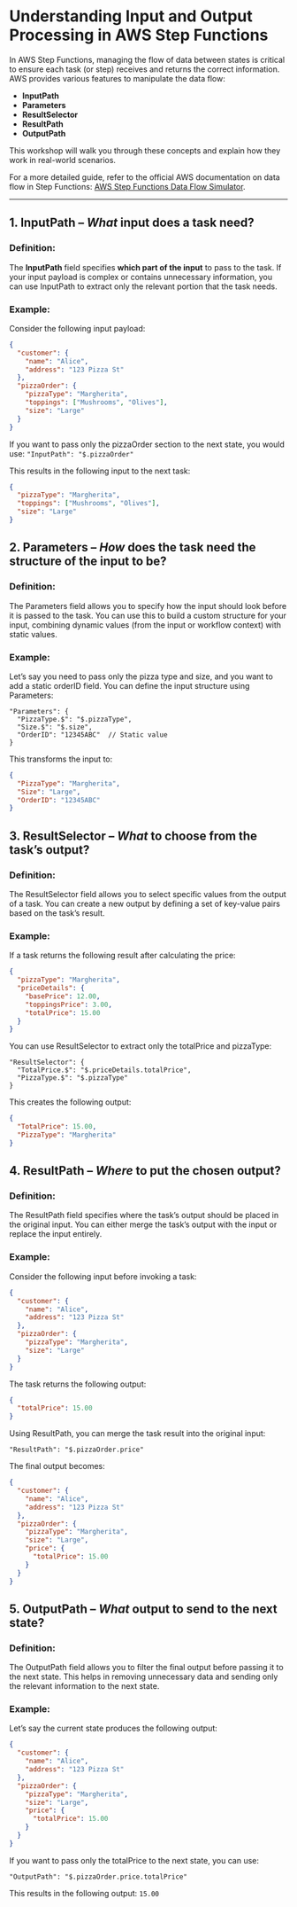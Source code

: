 # Understanding Input and Output Processing in AWS Step Functions

In AWS Step Functions, managing the flow of data between states is critical to ensure each task (or step) receives and returns the correct information. AWS provides various features to manipulate the data flow: 
- **InputPath**
- **Parameters**
- **ResultSelector**
- **ResultPath** 
- **OutputPath**

This workshop will walk you through these concepts and explain how they work in real-world scenarios.

For a more detailed guide, refer to the official AWS documentation on data flow in Step Functions: [AWS Step Functions Data Flow Simulator](https://docs.aws.amazon.com/step-functions/latest/dg/use-data-flow-simulator.html).

---

## 1. InputPath – _What_ input does a task need?

### Definition:

The **InputPath** field specifies **which part of the input** to pass to the task. If your input payload is complex or contains unnecessary information, you can use InputPath to extract only the relevant portion that the task needs.

### Example:
Consider the following input payload:

```json
{
  "customer": {
    "name": "Alice",
    "address": "123 Pizza St"
  },
  "pizzaOrder": {
    "pizzaType": "Margherita",
    "toppings": ["Mushrooms", "Olives"],
    "size": "Large"
  }
}
```

If you want to pass only the pizzaOrder section to the next state, you would use:
`"InputPath": "$.pizzaOrder"`

This results in the following input to the next task:

```json
{
  "pizzaType": "Margherita",
  "toppings": ["Mushrooms", "Olives"],
  "size": "Large"
}
```

## 2. Parameters – _How_ does the task need the structure of the input to be?

### Definition:

The Parameters field allows you to specify how the input should look before it is passed to the task. You can use this to build a custom structure for your input, combining dynamic values (from the input or workflow context) with static values.

### Example:
Let’s say you need to pass only the pizza type and size, and you want to add a static orderID field. You can define the input structure using Parameters:

```
"Parameters": {
  "PizzaType.$": "$.pizzaType",
  "Size.$": "$.size",
  "OrderID": "12345ABC"  // Static value
}
```

This transforms the input to:

```json
{
  "PizzaType": "Margherita",
  "Size": "Large",
  "OrderID": "12345ABC"
}
```

## 3. ResultSelector – _What_ to choose from the task’s output?

### Definition:

The ResultSelector field allows you to select specific values from the output of a task. You can create a new output by defining a set of key-value pairs based on the task’s result.

### Example:
If a task returns the following result after calculating the price:

```json
{
  "pizzaType": "Margherita",
  "priceDetails": {
    "basePrice": 12.00,
    "toppingsPrice": 3.00,
    "totalPrice": 15.00
  }
}
```

You can use ResultSelector to extract only the totalPrice and pizzaType:

```
"ResultSelector": {
  "TotalPrice.$": "$.priceDetails.totalPrice",
  "PizzaType.$": "$.pizzaType"
}
```

This creates the following output:

```json
{
  "TotalPrice": 15.00,
  "PizzaType": "Margherita"
}
```

## 4. ResultPath – _Where_ to put the chosen output?

### Definition:

The ResultPath field specifies where the task’s output should be placed in the original input. You can either merge the task’s output with the input or replace the input entirely.

### Example:
Consider the following input before invoking a task:

```json
{
  "customer": {
    "name": "Alice",
    "address": "123 Pizza St"
  },
  "pizzaOrder": {
    "pizzaType": "Margherita",
    "size": "Large"
  }
}
```

The task returns the following output:

```json
{
  "totalPrice": 15.00
}
```

Using ResultPath, you can merge the task result into the original input:

`"ResultPath": "$.pizzaOrder.price"`

The final output becomes:

```json
{
  "customer": {
    "name": "Alice",
    "address": "123 Pizza St"
  },
  "pizzaOrder": {
    "pizzaType": "Margherita",
    "size": "Large",
    "price": {
      "totalPrice": 15.00
    }
  }
}
```

## 5. OutputPath – _What_ output to send to the next state?

### Definition:

The OutputPath field allows you to filter the final output before passing it to the next state. This helps in removing unnecessary data and sending only the relevant information to the next state.

### Example:
Let’s say the current state produces the following output:

```json
{
  "customer": {
    "name": "Alice",
    "address": "123 Pizza St"
  },
  "pizzaOrder": {
    "pizzaType": "Margherita",
    "size": "Large",
    "price": {
      "totalPrice": 15.00
    }
  }
}
```

If you want to pass only the totalPrice to the next state, you can use:

`"OutputPath": "$.pizzaOrder.price.totalPrice"`

This results in the following output: `15.00`
